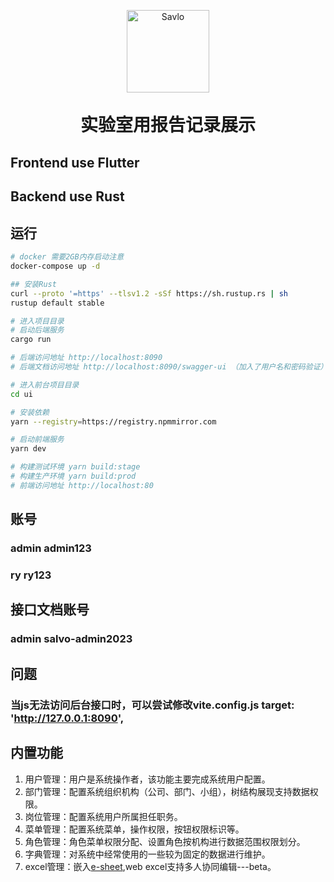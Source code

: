 <p align="center">
	<img alt="Savlo" width="132" style="max-width:40%;min-width:60px;" src="https://salvo.rs/images/logo-text.svg" />
</p>
<h1 align="center" style="margin: 30px 0 30px; font-weight: bold;">实验室用报告记录展示</h1>

## Frontend use Flutter


## Backend use Rust



## 运行

```bash
# docker 需要2GB内存启动注意
docker-compose up -d

## 安装Rust
curl --proto '=https' --tlsv1.2 -sSf https://sh.rustup.rs | sh
rustup default stable

# 进入项目目录
# 启动后端服务
cargo run

# 后端访问地址 http://localhost:8090
# 后端文档访问地址 http://localhost:8090/swagger-ui （加入了用户名和密码验证）

# 进入前台项目目录
cd ui

# 安装依赖
yarn --registry=https://registry.npmmirror.com

# 启动前端服务
yarn dev

# 构建测试环境 yarn build:stage
# 构建生产环境 yarn build:prod
# 前端访问地址 http://localhost:80
```

## 账号

### admin admin123
### ry ry123

## 接口文档账号

### admin salvo-admin2023

## 问题

### 当js无法访问后台接口时，可以尝试修改vite.config.js  target: 'http://127.0.0.1:8090',

## 内置功能

1.  用户管理：用户是系统操作者，该功能主要完成系统用户配置。
2.  部门管理：配置系统组织机构（公司、部门、小组），树结构展现支持数据权限。
3.  岗位管理：配置系统用户所属担任职务。
4.  菜单管理：配置系统菜单，操作权限，按钮权限标识等。
5.  角色管理：角色菜单权限分配、设置角色按机构进行数据范围权限划分。
6.  字典管理：对系统中经常使用的一些较为固定的数据进行维护。
7.  excel管理：嵌入[e-sheet](https://github.com/lyqgit/e-sheet),web excel支持多人协同编辑---beta。